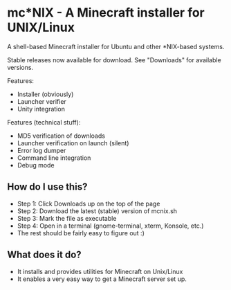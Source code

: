 mc*NIX - A Minecraft installer for UNIX/Linux
=============================================

A shell-based Minecraft installer for Ubuntu and other *NIX-based systems.

Stable releases now available for download. See "Downloads" for available versions.

Features:
- Installer (obviously)
- Launcher verifier
- Unity integration

Features (technical stuff):
- MD5 verification of downloads
- Launcher verification on launch (silent)
- Error log dumper
- Command line integration
- Debug mode

How do I use this?
---
- Step 1: Click Downloads up on the top of the page
- Step 2: Download the latest (stable) version of mcnix.sh
- Step 3: Mark the file as executable
- Step 4: Open in a terminal (gnome-terminal, xterm, Konsole, etc.)
- The rest should be fairly easy to figure out :)

What does it do?
---
- It installs and provides utilities for Minecraft on Unix/Linux
- It enables a very easy way to get a Minecraft server set up.
